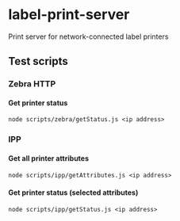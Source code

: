 # label-print-server

Print server for network-connected label printers

## Test scripts

### Zebra HTTP

#### Get printer status

```console
node scripts/zebra/getStatus.js <ip address>
```

### IPP

#### Get all printer attributes

```console
node scripts/ipp/getAttributes.js <ip address>
```

#### Get printer status (selected attributes)

```console
node scripts/ipp/getStatus.js <ip address>
```
